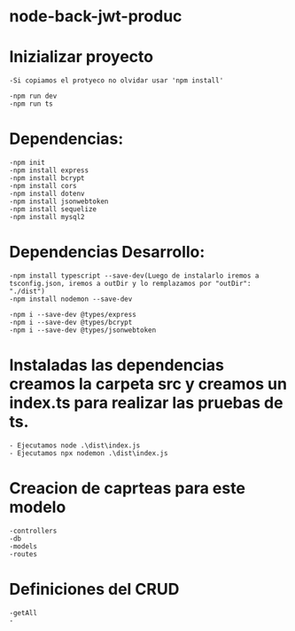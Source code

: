 # node-back-jwt-produc

# Inizializar proyecto

    -Si copiamos el protyeco no olvidar usar 'npm install'

    -npm run dev
    -npm run ts

# Dependencias:

    -npm init
    -npm install express 
    -npm install bcrypt 
    -npm install cors 
    -npm install dotenv
    -npm install jsonwebtoken
    -npm install sequelize 
    -npm install mysql2

# Dependencias Desarrollo:

    -npm install typescript --save-dev(Luego de instalarlo iremos a tsconfig.json, iremos a outDir y lo remplazamos por "outDir": "./dist")
    -npm install nodemon --save-dev

    -npm i --save-dev @types/express
    -npm i --save-dev @types/bcrypt
    -npm i --save-dev @types/jsonwebtoken

# Instaladas las dependencias creamos la carpeta src y creamos un index.ts para realizar las pruebas de ts.

    - Ejecutamos node .\dist\index.js 
    - Ejecutamos npx nodemon .\dist\index.js

# Creacion de caprteas para este modelo

    -controllers
    -db
    -models
    -routes


# Definiciones del CRUD

    -getAll 
    -
